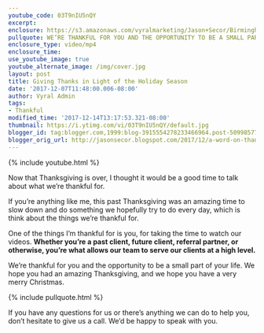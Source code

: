 ```yaml
---
youtube_code: 03T9nIU5nQY
excerpt:
enclosure: https://s3.amazonaws.com/vyralmarketing/Jason+Secor/Birmingham+Real+Estate+How+to+get+top+dollar+from+today%E2%80%99s+market.mp4
pullquote: WE’RE THANKFUL FOR YOU AND THE OPPORTUNITY TO BE A SMALL PART OF YOUR LIFE.
enclosure_type: video/mp4
enclosure_time:
use_youtube_image: true
youtube_alternate_image: /img/cover.jpg
layout: post
title: Giving Thanks in Light of the Holiday Season
date: '2017-12-07T11:48:00.006-08:00'
author: Vyral Admin
tags:
- Thankful
modified_time: '2017-12-14T13:17:53.321-08:00'
thumbnail: https://i.ytimg.com/vi/03T9nIU5nQY/default.jpg
blogger_id: tag:blogger.com,1999:blog-3915554278233466964.post-5099857785832011696
blogger_orig_url: http://jasonsecor.blogspot.com/2017/12/a-word-on-thankfulness.html
---
```

{% include youtube.html %}

Now that Thanksgiving is over, I thought it would be a good time to talk about what we’re thankful for.

If you’re anything like me, this past Thanksgiving was an amazing time to slow down and do something we hopefully try to do every day, which is think about the things we’re thankful for.

One of the things I’m thankful for is you, for taking the time to watch our videos. **Whether you’re a past client, future client, referral partner, or otherwise, you’re what allows our team to serve our clients at a high level.**

We’re thankful for you and the opportunity to be a small part of your life. We hope you had an amazing Thanksgiving, and we hope you have a very merry Christmas.

{% include pullquote.html %}

If you have any questions for us or there’s anything we can do to help you, don’t hesitate to give us a call. We’d be happy to speak with you.
